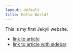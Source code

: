 ```yaml
---
layout: default
title: Hello World!
---
```

This is my first Jekyll website.

* [link to article](article.html)
* [link to article with sidebar](article-withsidebar.html)